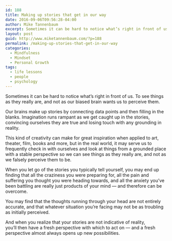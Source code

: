 ```yaml
---
id: 188
title: Making up stories that get in our way
date: 2016-09-06T09:56:28-04:00
author: Mike Tannenbaum
excerpt: Sometimes it can be hard to notice what’s right in front of us. To see things as they really are, and not as our biased brain wants us to perceive them.
layout: post
guid: http://www.miketannenbaum.com/?p=188
permalink: /making-up-stories-that-get-in-our-way
categories:
  - Mindfulness
  - Mindset
  - Personal Growth
tags:
  - life lessons
  - people
  - psychology
---
```

Sometimes it can be hard to notice what’s right in front of us. To see things as they really are, and not as our biased brain wants us to perceive them.

Our brains make up stories by connecting data points and then filling in the blanks. Imagination runs rampant as we get caught up in the stories, convincing ourselves they are true and losing touch with any grounding in reality.

This kind of creativity can make for great inspiration when applied to art, theater, film, books and more, but in the real world, it may serve us to frequently check in with ourselves and look at things from a grounded place with a stable perspective so we can see things as they really are, and not as we falsely perceive them to be.

When you let go of the stories you typically tell yourself, you may end up finding that all the craziness you were preparing for, all the pain and suffering you thought you were heading towards, and all the anxiety you’ve been battling are really just products of your mind — and therefore can be overcome.

You may find that the thoughts running through your head are not entirely accurate, and that whatever situation you’re facing may not be as troubling as initially perceived.

And when you realize that your stories are not indicative of reality, you’ll then have a fresh perspective with which to act on — and a fresh perspective almost always opens up new possibilities.